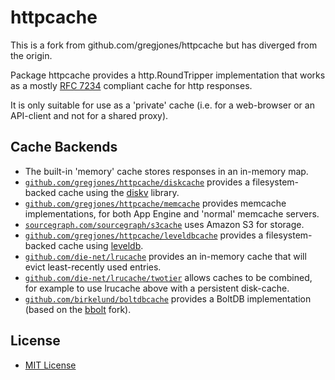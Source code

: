httpcache
=========

This is a fork from  github.com/gregjones/httpcache but has diverged from the origin.

Package httpcache provides a http.RoundTripper implementation that works as a mostly [RFC 7234](https://tools.ietf.org/html/rfc7234) compliant cache for http responses.

It is only suitable for use as a 'private' cache (i.e. for a web-browser or an API-client and not for a shared proxy).

Cache Backends
--------------

- The built-in 'memory' cache stores responses in an in-memory map.
- [`github.com/gregjones/httpcache/diskcache`](https://github.com/gregjones/httpcache/tree/master/diskcache) provides a filesystem-backed cache using the [diskv](https://github.com/peterbourgon/diskv) library.
- [`github.com/gregjones/httpcache/memcache`](https://github.com/gregjones/httpcache/tree/master/memcache) provides memcache implementations, for both App Engine and 'normal' memcache servers.
- [`sourcegraph.com/sourcegraph/s3cache`](https://sourcegraph.com/github.com/sourcegraph/s3cache) uses Amazon S3 for storage.
- [`github.com/gregjones/httpcache/leveldbcache`](https://github.com/gregjones/httpcache/tree/master/leveldbcache) provides a filesystem-backed cache using [leveldb](https://github.com/syndtr/goleveldb/leveldb).
- [`github.com/die-net/lrucache`](https://github.com/die-net/lrucache) provides an in-memory cache that will evict least-recently used entries.
- [`github.com/die-net/lrucache/twotier`](https://github.com/die-net/lrucache/tree/master/twotier) allows caches to be combined, for example to use lrucache above with a persistent disk-cache.
- [`github.com/birkelund/boltdbcache`](https://github.com/birkelund/boltdbcache) provides a BoltDB implementation (based on the [bbolt](https://github.com/coreos/bbolt) fork).

License
-------

-	[MIT License](LICENSE.txt)
